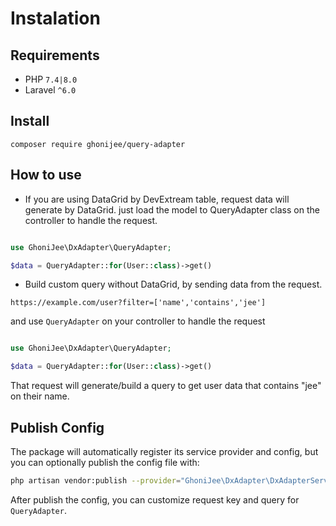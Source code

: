 # Instalation

## Requirements

* PHP `7.4|8.0`
* Laravel `^6.0`

## Install

```script
composer require ghonijee/query-adapter
```

## How to use

* If you are using DataGrid by DevExtream table, request data will generate by DataGrid. just load the model to QueryAdapter class on the controller to handle the request.
```php

use GhoniJee\DxAdapter\QueryAdapter;

$data = QueryAdapter::for(User::class)->get()

```

* Build custom query without DataGrid, by sending data from the request.
```
https://example.com/user?filter=['name','contains','jee']
```
and use `QueryAdapter` on your controller to handle the request
```php

use GhoniJee\DxAdapter\QueryAdapter;

$data = QueryAdapter::for(User::class)->get()

```
That request will generate/build a query to get user data that contains "jee" on their name.

## Publish Config

The package will automatically register its service provider and config, but you can optionally publish the config file with:

```bash
php artisan vendor:publish --provider="GhoniJee\DxAdapter\DxAdapterServiceProvider" 
```

After publish the config, you can customize request key and query for `QueryAdapter`.